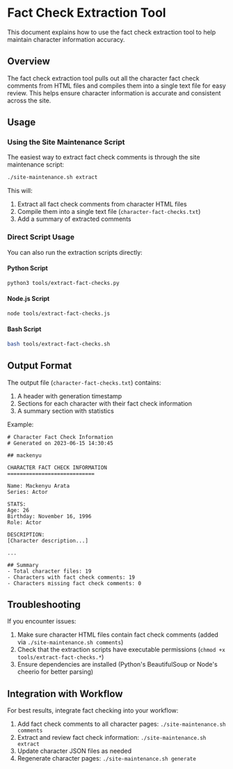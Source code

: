 # Fact Check Extraction Tool

This document explains how to use the fact check extraction tool to help maintain character information accuracy.

## Overview

The fact check extraction tool pulls out all the character fact check comments from HTML files and compiles them into a single text file for easy review. This helps ensure character information is accurate and consistent across the site.

## Usage

### Using the Site Maintenance Script

The easiest way to extract fact check comments is through the site maintenance script:

```bash
./site-maintenance.sh extract
```

This will:
1. Extract all fact check comments from character HTML files
2. Compile them into a single text file (`character-fact-checks.txt`)
3. Add a summary of extracted comments

### Direct Script Usage

You can also run the extraction scripts directly:

#### Python Script

```bash
python3 tools/extract-fact-checks.py
```

#### Node.js Script

```bash
node tools/extract-fact-checks.js
```

#### Bash Script

```bash
bash tools/extract-fact-checks.sh
```

## Output Format

The output file (`character-fact-checks.txt`) contains:

1. A header with generation timestamp
2. Sections for each character with their fact check information
3. A summary section with statistics

Example:

```
# Character Fact Check Information
# Generated on 2023-06-15 14:30:45

## mackenyu

CHARACTER FACT CHECK INFORMATION
============================

Name: Mackenyu Arata
Series: Actor

STATS:
Age: 26
Birthday: November 16, 1996
Role: Actor

DESCRIPTION:
[Character description...]

...

## Summary
- Total character files: 19
- Characters with fact check comments: 19
- Characters missing fact check comments: 0
```

## Troubleshooting

If you encounter issues:

1. Make sure character HTML files contain fact check comments (added via `./site-maintenance.sh comments`)
2. Check that the extraction scripts have executable permissions (`chmod +x tools/extract-fact-checks.*`)
3. Ensure dependencies are installed (Python's BeautifulSoup or Node's cheerio for better parsing)

## Integration with Workflow

For best results, integrate fact checking into your workflow:

1. Add fact check comments to all character pages: `./site-maintenance.sh comments`
2. Extract and review fact check information: `./site-maintenance.sh extract`
3. Update character JSON files as needed
4. Regenerate character pages: `./site-maintenance.sh generate`
